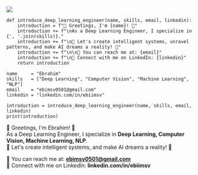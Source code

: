 <img src='https://github-readme-stats.vercel.app/api?username=Ebimsv&show_icons=true&theme=radical)'/>


```
def introduce_deep_learning_engineer(name, skills, email, linkedin):
    introduction = f"👋 Greetings, I'm {name}! 🤖"
    introduction += f"\nAs a Deep Learning Engineer, I specialize in {', '.join(skills)}."
    introduction += f"\n🔭 Let's create intelligent systems, unravel patterns, and make AI dreams a reality! 🚀"
    introduction += f"\n\n📧 You can reach me at: {email}"
    introduction += f"\n💼 Connect with me on LinkedIn: {linkedin}"
    return introduction

name     = "Ebrahim"
skills   = ["Deep Learning", "Computer Vision", "Machine Learning", "NLP"]
email    = "ebimsv0501@gmail.com"
linkedin = "linkedin.com/in/ebiimsv"

introduction = introduce_deep_learning_engineer(name, skills, email, linkedin)
print(introduction)
```

👋 Greetings, I'm Ebrahim! 🤖  
As a Deep Learning Engineer, I specialize in **Deep Learning, Computer Vision, Machine Learning, NLP**.  
🔭 Let's create intelligent systems, and make AI dreams a reality! 🚀  

📧 You can reach me at: **ebimsv0501@gmail.com**  
💼 Connect with me on LinkedIn: **linkedin.com/in/ebiimsv** 


<!---
Ebimsv/Ebimsv is a ✨ special ✨ repository because its `README.md` (this file) appears on your GitHub profile.
You can click the Preview link to take a look at your changes.
--->
